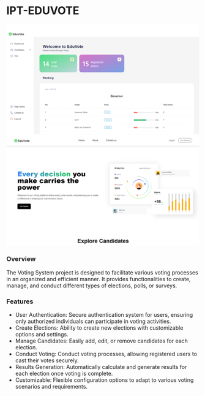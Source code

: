 # IPT-EDUVOTE
<img src="dashboardd.png" alt="dahsboard">
<img src="landing.png" alt="landing">

<h3>Overview</h3>
<p>The Voting System project is designed to facilitate various voting processes in an organized and efficient manner. It provides functionalities to create, manage, and conduct different types of elections, polls, or surveys.</p>

<h3>Features</h3>
<ul>
  <li>User Authentication: Secure authentication system for users, ensuring only authorized individuals can participate in voting activities.</li>
<li>Create Elections: Ability to create new elections with customizable options and settings.</li>
<li>Manage Candidates: Easily add, edit, or remove candidates for each election.</li>
<li>Conduct Voting: Conduct voting processes, allowing registered users to cast their votes securely.</li>
<li>Results Generation: Automatically calculate and generate results for each election once voting is complete.</li>
<li>Customizable: Flexible configuration options to adapt to various voting scenarios and requirements.</li>
</ul>
